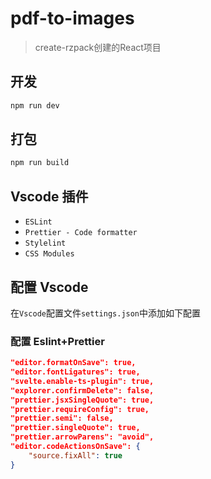 # pdf-to-images

> create-rzpack创建的React项目

## 开发

```bash
npm run dev
```
## 打包

```bash
npm run build
```

## Vscode 插件

- `ESLint`
- `Prettier - Code formatter`
- `Stylelint`
- `CSS Modules`

## 配置 Vscode

在`Vscode`配置文件`settings.json`中添加如下配置

### 配置 Eslint+Prettier

```json
"editor.formatOnSave": true,
"editor.fontLigatures": true,
"svelte.enable-ts-plugin": true,
"explorer.confirmDelete": false,
"prettier.jsxSingleQuote": true,
"prettier.requireConfig": true,
"prettier.semi": false,
"prettier.singleQuote": true,
"prettier.arrowParens": "avoid",
"editor.codeActionsOnSave": {
    "source.fixAll": true
}
```


